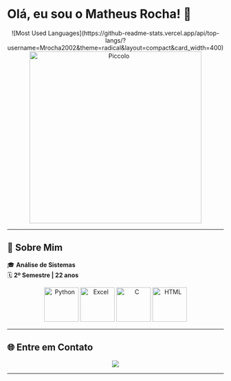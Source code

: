 # Olá, eu sou o Matheus Rocha! 👋
<div align="center">
![Most Used Languages](https://github-readme-stats.vercel.app/api/top-langs/?username=Mrocha2002&theme=radical&layout=compact&card_width=400)
</div>

<div align="center">
  <img src="https://i.redd.it/2uha1pm7gbt91.gif" alt="Piccolo" width="400"/>
</div>

---

## 🚀 Sobre Mim

🎓 **Análise de Sistemas**  
🗓️ **2º Semestre | 22 anos**  

<div align="center">
  <img src="https://img.icons8.com/color/96/000000/python--v1.png" alt="Python" width="80"/>
  <img src="https://img.icons8.com/color/96/000000/microsoft-excel-2019.png" alt="Excel" width="80"/>
  <img src="https://img.icons8.com/color/96/000000/c-programming.png" alt="C" width="80"/>
  <img src="https://img.icons8.com/color/96/000000/html-5.png" alt="HTML" width="80"/>
</div>

---

## 🌐 Entre em Contato

<div align="center">
  <a href="https://www.linkedin.com/in/matheus-rocha-894921266/" target="_blank"><img src="https://img.shields.io/badge/-LinkedIn-%230077B5?style=for-the-badge&logo=linkedin&logoColor=white" target="_blank"></a>
</div>

---

